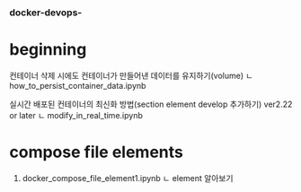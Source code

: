 ### docker-devops-

# beginning

컨테이너 삭제 시에도 컨테이너가 만들어낸 데이터를 유지하기(volume)
ㄴ how_to_persist_container_data.ipynb

실시간 배포된 컨테이너의 최신화 방법(section element develop 추가하기) ver2.22 or later
ㄴ modify_in_real_time.ipynb

# compose file elements

1. docker_compose_file_element1.ipynb 
   ㄴ element 알아보기